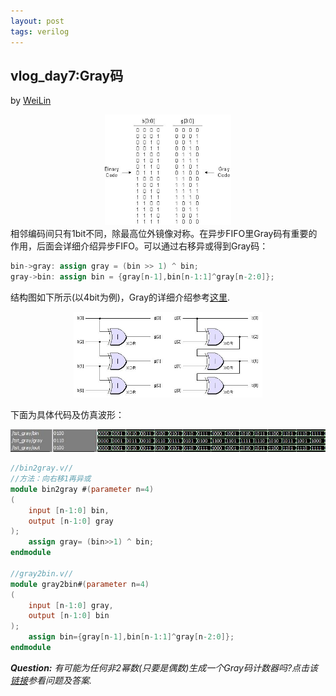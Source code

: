 ```yaml
---
layout: post
tags: verilog
---
```


## vlog_day7:Gray码
by [WeiLin](https://github.com/xLinWei)

<center><img src="image/day07/gray0.png" width="40%"></center>
相邻编码间只有1bit不同，除最高位外镜像对称。在异步FIFO里Gray码有重要的作用，后面会详细介绍异步FIFO。可以通过右移异或得到Gray码：

```verilog
bin->gray: assign gray = (bin >> 1) ^ bin;
gray->bin: assign bin = {gray[n-1],bin[n-1:1]^gray[n-2:0]};
```
结构图如下所示(以4bit为例)，Gray的详细介绍参考[这里](https://www.eetimes.com/document.asp?doc_id=1274549).

<center><img src="image/day07/gray.png" width="60%"></center>

下面为具体代码及仿真波形：
<center><img src="image/day07/result.png"></center>

```verilog
//bin2gray.v//
//方法：向右移1再异或
module bin2gray #(parameter n=4)
(
    input [n-1:0] bin,
    output [n-1:0] gray
);
    assign gray= (bin>>1) ^ bin;
endmodule

//gray2bin.v//
module gray2bin#(parameter n=4) 
(
    input [n-1:0] gray,
    output [n-1:0] bin
);
    assign bin={gray[n-1],bin[n-1:1]^gray[n-2:0]};
endmodule
```

_**Question:** 有可能为任何非2幂数(只要是偶数)生成一个Gray码计数器吗?点击该[链接](https://www.embedded.com/print/4015117)参看问题及答案._
